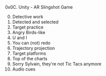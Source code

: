 0x0C. Unity - AR Slingshot Game

0. Detective work
1. Detected and selected
2. Target practice
3. Angry Birds-like
4. U and I
5. You can (not) redo
6. Trajectory projection
7. Target platforms
8. Top of the charts
9. Sorry Sylvain, they're not Tic Tacs anymore
10. Audio cues